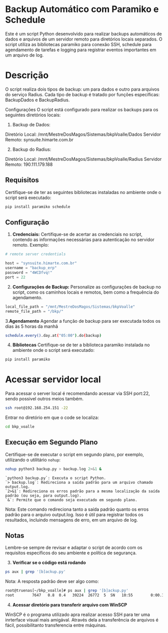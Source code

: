 # Backup Automático com Paramiko e Schedule

Este é um script Python desenvolvido para realizar backups automáticos de dados e arquivos de um servidor remoto para diretórios locais separados. O script utiliza as bibliotecas paramiko para conexão SSH, schedule para agendamento de tarefas e logging para registrar eventos importantes em um arquivo de log.

# Descrição
O script realiza dois tipos de backup: um para dados e outro para arquivos do serviço Radius. Cada tipo de backup é tratado por funções específicas: BackupDados e BackupRadius.

Configurações
O script está configurado para realizar os backups para os seguintes diretórios locais:

1. Backup de Dados:

Diretório Local: /mnt/MestreDosMagos/Sistemas/bkpVoalle/Dados
Servidor Remoto: synsuite.himarte.com.br

2. Backup do Radius:

Diretório Local: /mnt/MestreDosMagos/Sistemas/bkpVoalle/Radius
Servidor Remoto: 190.111.179.188

## Requisitos

Certifique-se de ter as seguintes bibliotecas instaladas no ambiente onde o script será executado:

```bash
pip install paramiko schedule
```

## Configuração

1. **Credenciais:**
   Certifique-se de acertar as credenciais no script, contendo as informações necessárias para autenticação no servidor remoto. Exemplo:

```python
# remote server credentials

host = "synsuite.himarte.com.br"
username = "backup_erp"
password = "4WCDfvq!"
port = 22
```

2. **Configurações de Backup:**
Personalize as configurações de backup no script, como os caminhos locais e remotos, bem como a frequência do agendamento.

 ```python
 local_file_path = "/mnt/MestreDosMagos/Sistemas/bkpVoalle"
 remote_file_path = "/bkp/"
 ```

3.**Agendamento**
Agendar a função de backup para ser executada todos os dias às 5 horas da manhã

```bash
schedule.every().day.at("05:00").do(backup)
```

4. **Bibliotecas**
Certifique-se de ter a biblioteca paramiko instalada no ambiente onde o script será executado:

```bash
pip install paramiko
```
# Acessar servidor local

Para acessar o server local é recomendando acessar via SSH port:22, sendo possivel outros meios também.

```bash
ssh root@192.168.254.151 -22
```

Entrar no diretório em que o code se localiza:
```bash
cd bkp_voalle
```

## Execução em Segundo Plano

Certifique-se de executar o script em segundo plano, por exemplo, utilizando o utilitário `nohup`:

```bash
nohup python3 backup.py > backup.log 2>&1 &
```

    `python3 backup.py`: Executa o script Python.
    `> backup.log`: Redireciona a saída padrão para um arquivo chamado output.log.
    `2>&1`: Redireciona os erros padrão para a mesma localização da saída padrão (ou seja, para output.log).
    `&`: Permite que o comando seja executado em segundo plano.

Nota: Este comando redireciona tanto a saída padrão quanto os erros padrão para o arquivo output.log. Isso é útil para registrar todos os resultados, incluindo mensagens de erro, em um arquivo de log.

## Notas

Lembre-se sempre de revisar e adaptar o script de acordo com os requisitos específicos do seu ambiente e política de segurança.

3. **Verificar se o código está rodando**

```bash
ps aux | grep '[b]ackup.py'
```

Nota: A resposta padrão deve ser algo como:

```bash
root@truenas[~/bkp_voalle]# ps aux | grep '[b]ackup.py'
root        7647   0.8  0.4   39224  26772  5  SN   10:55        0:00.12 python3 backup.py (python3.9)
```

4. **Acessar diretório para transferir arquivo com WinSCP**

WinSCP é o programa utilizado apra realizar acesso SSH para ter uma inrterface visual mais amigával. Através dela a transferência de arquivos é fácil, possibilitanto transferencia entre máquinas.
